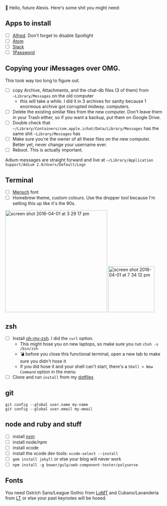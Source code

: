 💁 Hello, future Alexis. Here's some shit you might need:

## Apps to install

- [ ] [Alfred](https://www.alfredapp.com/). Don't forget to disable Spotlight
- [ ] [Atom](https://atom.io)
- [ ] [Slack](https://slack.com)
- [ ] [1Password](https://1password.com/)

## Copying your iMessages over OMG.
This took way too long to figure out.
- [ ] copy Archive, Attachments, and the chat-db files (3 of them) from `~Library/Messages` on the old computer
    - this will take a while. I did it in 3 archives for sanity because 1 enormous archive got corrupted midway. computers.
- [ ] Delete the existing similar files from the new computer. Don't leave them in your Trash either, so if you want a backup, put them on Google Drive.
- [ ] Double check that `~/Library/Containers/com.apple.ichat/Data/Library/Messages` has the same shit `~Library/Messages` has
- [ ] Make sure you're the owner of all these files on the new computer. Better yet, never change your username ever.
- [ ] Reboot. This is actually important.

Adium messages are straight forward and live at `~/Library/Application Support/Adium 2.0/Users/Default/Logs`

## Terminal
- [ ] [Mensch](http://robey.lag.net/2010/06/21/mensch-font.html) font
- [ ] Homebrew theme, custom colours. Use the dropper tool because I'm setting this up like it's the 90s.
<img width="326" alt="screen shot 2016-04-01 at 3 29 17 pm" src="https://cloud.githubusercontent.com/assets/1369170/14221858/f6610220-f81e-11e5-8c97-12f4f62c0cbe.png">
<img width="147" alt="screen shot 2016-04-01 at 7 34 12 pm" src="https://cloud.githubusercontent.com/assets/1369170/14223964/bb0b8822-f840-11e5-957c-975bdb5f2889.png">

## zsh
- [ ] Install [oh-my-zsh](https://github.com/robbyrussell/oh-my-zsh). I did the `curl` option.
    - This might hose you on new laptops, so make sure you run `chsh -s /bin/zsh`
    - 💣 before you close this functional terminal, open a new tab to make sure you didn't hose it
    - if you did hose it and your shell can't start, there's a `Shell > New Command` option in the menu
- [ ] Clone and run `install` from my  [dotfiles](https://github.com/notwaldorf/.not-quite.dotfiles)

## git
```
git config --global user.name my-name
git config --global user.email my-email
```

## node and ruby and stuff
- [ ] install [nvm](https://github.com/creationix/nvm)
- [ ] install node/npm
- [ ] install xcode
- [ ] install the xcode dev tools: `xcode-select --install`
- [ ] `gem install jekyll` or else your blog will never work
- [ ] `npm install -g bower/gulp/web-component-tester/polyserve`

## Fonts
You need Ostrich Sans/League Gothic from [LoMT](www.theleagueofmoveabletype.com) and Cubano/Lavanderia from [LT](http://www.losttype.com/) or else your past keynotes will be hosed.
